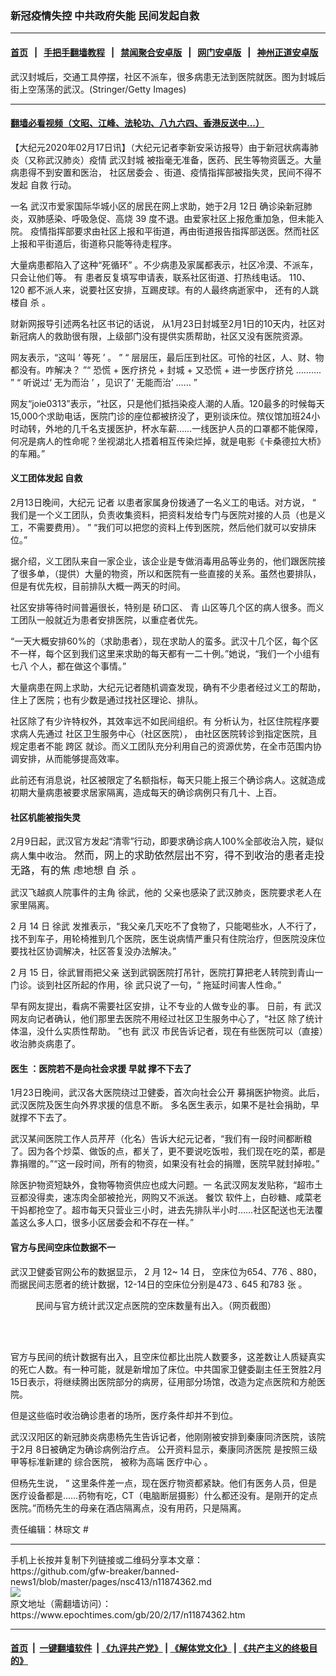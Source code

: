### 新冠疫情失控 中共政府失能 民间发起自救
------------------------

#### [首页](https://github.com/gfw-breaker/banned-news1/blob/master/README.md) &nbsp;&nbsp;|&nbsp;&nbsp; [手把手翻墙教程](https://github.com/gfw-breaker/guides/wiki) &nbsp;&nbsp;|&nbsp;&nbsp; [禁闻聚合安卓版](https://github.com/gfw-breaker/bn-android) &nbsp;&nbsp;|&nbsp;&nbsp; [网门安卓版](https://github.com/oGate2/oGate) &nbsp;&nbsp;|&nbsp;&nbsp; [神州正道安卓版](https://github.com/SzzdOgate/update) 



<div><img alt="" class="aligncenter wp-post-image" src="https://i.epochtimes.com/assets/uploads/2020/02/4d7b635a8f3f36fa383635a11ac8caff-600x400.jpg"/>
<div class="red16 caption">
 武汉封城后，交通工具停摆，社区不派车，很多病患无法到医院就医。图为封城后街上空荡荡的武汉。(Stringer/Getty Images)
</div>
</div><hr/>

#### [翻墙必看视频（文昭、江峰、法轮功、八九六四、香港反送中...）](https://github.com/gfw-breaker/banned-news1/blob/master/pages/link3.md)

<div><p>
 【大纪元2020年02月17日讯】（大纪元记者李新安采访报导）由于新冠状病毒肺炎（又称武汉肺炎）疫情
 <ok href="https://www.epochtimes.com/gb/tag/%E6%AD%A6%E6%B1%89%E5%B0%81%E5%9F%8E.html">
  武汉封城
 </ok>
 被指毫无准备，医药、民生等物资匮乏。大量病患得不到安置和医治，
 <ok href="https://www.epochtimes.com/gb/tag/%E7%A4%BE%E5%8C%BA%E5%B1%85%E5%A7%94%E4%BC%9A.html">
  社区居委会
 </ok>
 、街道、疫情指挥部被指失灵，民间不得不发起
 <ok href="https://www.epochtimes.com/gb/tag/%E8%87%AA%E6%95%91.html">
  自救
 </ok>
 行动。
</p>
<p class="p3">
 <span class="s3">
  一名
 </span>
 <span class="s1">
  武汉市爱家国际华城小区的居民在网上求助，她于2月
 </span>
 <span class="s2">
  12日
 </span>
 <span class="s1">
  确诊染新冠肺炎，双肺感染、呼吸急促、高烧
  <span class="s2">
   39
  </span>
  度不退。由爱家社区上报危重加急，但未能入院。
 </span>
 <span class="s1">
  疫情指挥部要求由社区上报和平街道，再由街道报告指挥部送医。然而社区上报和平街道后，街道称只能等待走程序。
 </span>
</p>
<p class="p3">
 <span class="s4">
  大量病患都陷入了这种“死循环”
  <span class="s4">
   。不少病患及家属都表示，社区冷漠、不派车，只会让他们等。
  </span>
  <span class="s1">
   有
  </span>
 </span>
 <span class="s1">
  患者反复填写申请表，联系社区街道、打热线电话。
 </span>
 <span class="s2">
  110、
 </span>
 <span class="s2">
  120
 </span>
 <span class="s1">
  都不派人来，说要社区安排，互踢皮球。有的人最终病逝家中，
 </span>
 <span class="s4">
  还有的人跳楼自
 </span>
 <span class="s5">
  杀
 </span>
 <span class="s4">
  。
 </span>
</p>
<p class="p8">
 <span class="s1">
  财新网报导引述两名社区书记的话说， 从1月23日封城至2月1日的10天内，社区对新冠病人的救助很有限，上级部门没有提供实质帮助，社区又没有医院资源。
 </span>
</p>
<p class="p10">
 <span class="s1">
  网友表示，“这叫
 </span>
 <span class="s2">
  ‘
 </span>
 <span class="s1">
  等死
 </span>
 <span class="s2">
  ’
 </span>
 <span class="s1">
  。
 </span>
 <span class="s2">
  ”
 </span>
 <span class="s7">
  “
 </span>
 <span class="s1">
  层层压，最后压到社区。可怜的社区，人、财、物都没有。咋解决？
 </span>
 <span class="s7">
  ”“
 </span>
 <span class="s1">
  恐慌
 </span>
 <span class="s2">
  +
 </span>
 <span class="s1">
  医疗挤兑
 </span>
 <span class="s2">
  +
 </span>
 <span class="s1">
  封城
 </span>
 <span class="s2">
  +
 </span>
 <span class="s1">
  又恐慌
 </span>
 <span class="s2">
  +
 </span>
 <span class="s1">
  进一步医疗挤兑
 </span>
 <span class="s2">
  ……….
 </span>
 <span class="s7">
  ”
  <span class="s7">
   “
  </span>
  <span class="s1">
   听说过‘
  </span>
  <span class="s1">
   无为而治
  </span>
  <span class="s2">
   ’
  </span>
  <span class="s1">
   ，见识了‘
  </span>
  <span class="s1">
   无能而治’
  </span>
  <span class="s2">
   ……
  </span>
  <span class="s7">
   ”
  </span>
 </span>
</p>
<p class="p13">
 <span class="s1">
  网友“joie0313”表示，“社区，只是他们抵挡染疫人潮的人盾。120最多的时候每天15,000个求助电话，医院门诊的座位都被挤没了，更别谈床位。殡仪馆加班24小时动转，外地的几千名支援医护，杯水车薪……一线医护人员的口罩都不能保障，何况是病人的性命呢？坐视湖北人捂着相互传染烂掉，就是电影《卡桑德拉大桥》的车厢。”
 </span>
</p>
<h4 class="p1">
 <span class="s1">
  义工团体发起
  <ok href="https://www.epochtimes.com/gb/tag/%E8%87%AA%E6%95%91.html">
   自救
  </ok>
 </span>
</h4>
<p class="p1">
 <span class="s1">
  2月13日晚间，大纪元
 </span>
 <span class="s8">
  记者
 </span>
 <span class="s1">
  以患者家属身份拨通了一名义工的电话。对方说，
 </span>
 <span class="s9">
  “
 </span>
 <span class="s1">
  我们是一个义工团队，负责收集资料，把资料发给专门与医院对接的人员（也是义工，不需要费用）。
 </span>
 <span class="s9">
  ”
 </span>
 <span class="s1">
  “我们可以把您的资料上传到医院，然后他们就可以安排床位。”
 </span>
</p>
<p class="p1">
 <span class="s1">
  据介绍，义工团队来自一家企业，该企业是专做消毒用品等业务的，他们跟医院接了很多单，（提供）大量的物资，所以和医院有一些直接的关系。虽然也要排队，但是有优先权，目前排队大概一两天的时间。
 </span>
</p>
<p class="p14">
 <span class="s10">
  社区安排等待时间普遍很长，特别是
 </span>
 <span class="s1">
  硚口区、
 </span>
 <span class="s10">
  青
 </span>
 <span class="s1">
  山区等几个区的病人很多。而义工团队一般就近为患者安排医院，以重症者优先。
 </span>
</p>
<p class="p14">
 <span class="s1">
  “一天大概安排60%的（求助患者），现在求助人的蛮多。武汉十几个区，每个区不一样，每个区到我们这里来求助的每天都有一二十例。”她说，“我们一个小组有七八
 </span>
 <span class="s1">
  个人，都在做这个事情。”
 </span>
</p>
<p class="p14">
 <span class="s1">
  大量病患在网上求助，大纪元记者随机调查发现，确有不少患者经过义工的帮助，住上了医院；也有少数是通过找社区理论、排队。
 </span>
</p>
<p class="p15">
 <span class="s9">
  社区除了有少许特权外，其效率远不如民间组织。有
 </span>
 <span class="s12">
  分析认为，社区住院程序要求病人先通过
 </span>
 <span class="s1">
  社区卫生服务中心（社区医院），
  <span class="s1">
   由社区医院转诊到指定医院，且规定患者不能
  </span>
  <span class="s10">
   跨区
  </span>
  <span class="s1">
   就诊。而义工团队充分利用自己的资源优势，在全市范围内协调安排，从而能够提高效率。
  </span>
 </span>
</p>
<p class="p15">
 此前还有消息说，社区被限定了名额指标，每天只能上报三个确诊病人。这就造成初期大量病患被要求居家隔离，造成每天的确诊病例只有几十、上百。
</p>
<h4 class="p17">
 社区机能被指失灵
</h4>
<p class="p15">
 2月9日起，武汉官方发起“清零”行动，即要求确诊病人100%全部收治入院，疑似病人集中收治。
 <span class="s10" style="font-size: 16px;">
  然而，网上的求助依然层出不穷，得不到收治的患者走投无路，有的焦
 </span>
 <span class="s13" style="font-size: 16px;">
  虑地想
 </span>
 <span class="s10" style="font-size: 16px;">
  自
 </span>
 <span class="s13" style="font-size: 16px;">
  杀
 </span>
 <span class="s10" style="font-size: 16px;">
  。
 </span>
</p>
<p class="p19">
 <span class="s1">
  武汉飞越疯人院事件的主角
 </span>
 <span class="s10">
  徐武，他的
 </span>
 <span class="s1">
  父亲也感染了武汉肺炎，医院要求老人在家里隔离。
 </span>
</p>
<p class="p19">
 <span class="s14">
  2
 </span>
 <span class="s1">
  月
 </span>
 <span class="s14">
  14
 </span>
 <span class="s1">
  日
 </span>
 <span class="s10">
  徐武
 </span>
 <span class="s1">
  发推表示，“我父亲几天吃不了食物了，只能喝些水，人不行了，找不到车子，用轮椅推到几个医院，医生说病情严重只有住院治疗，但医院没床位要找社区协调解决，社区答复没办法解决。”
 </span>
</p>
<p class="p19">
 <span class="s14">
  2
 </span>
 <span class="s1">
  月
 </span>
 <span class="s14">
  15
 </span>
 <span class="s10">
  日，徐武冒雨把父亲
 </span>
 <span class="s1">
  送到武钢医院打吊针，医院打算把老人转院到青山一门诊。谈到社区所起的作用，徐
 </span>
 <span class="s10">
  武只说了一句，“
 </span>
 <span class="s1">
  拖延时间害人性命。”
 </span>
</p>
<p class="p15">
 <span class="s15">
  早有网友提出，看病不需要社区安排，让不专业的人做专业的事。
 </span>
 <span class="s1">
  日前，有
 </span>
 <span class="s10">
  武汉
 </span>
 <span class="s1">
  网友向记者确认，他们那里去医院不用经过社区卫生服务中心了，“社区
 </span>
 <span class="s16">
  除了统计体温，没什么实质性帮助。
 </span>
 <span class="s1">
  ”也有
 </span>
 <span class="s10">
  武汉
 </span>
 <span class="s1">
  市民告诉记者，现在有些医院可以（直接）收治肺炎病患了。
 </span>
</p>
<h4 class="p26">
 <span class="s1">
  医生
 </span>
 ：医院若不是向社会求援 早就
 <span class="s1">
  撑不下去了
 </span>
</h4>
<p class="p28">
 <span class="s1">
  1月23日晚间，武汉各大医院绕过卫健委，首次向社会公开
 </span>
 募捐医护物资。此后，武汉医院及医生向外界求援的信息不断。
 <span class="s1">
  多名医生表示，如果不是社会捐助，早就撑不下去了。
 </span>
</p>
<p class="p30">
 <span class="s1">
  武汉某间医院工作人员芹芹（化名）告诉大纪元记者，“我们有一段时间都断粮了。因为各个炒菜、做饭的点，都关了，更不要说吃饭啦，我们现在吃的菜，都是靠捐赠的。”“这一段时间，所有的物资，如果没有社会的捐赠，医院早就封掉啦。”
 </span>
</p>
<p class="p32">
 <span class="s6">
  除医护物资短缺外，食物等物资供应也成大问题。一
 </span>
 <span class="s1">
  名武汉网友发贴称，“超市土豆都没得卖，速冻肉全部被抢光，网购又不派送。
 </span>
 <span class="s22">
  餐饮
 </span>
 <span class="s1">
  软件上，白砂糖、咸菜老干妈都抢空了。超市每天只营业三小时，进去先排队半小时……社区配送也无法覆盖这么多人口，很多小区居委会和不存在一样。”
 </span>
</p>
<h4 class="p19">
 <span class="s1">
  官方与民间空床位数据不一
 </span>
</h4>
<p class="p22">
 <span class="s17">
  武汉卫健委官网公布的数据显示，
 </span>
 <span class="s18">
  2
 </span>
 <span class="s1">
  月
 </span>
 <span class="s18">
  12~
 </span>
 <span class="s18">
  14
 </span>
 <span class="s1">
  日，
 </span>
 <span class="s1">
  空床位为654、776
 </span>
 <span class="s11">
  ､
 </span>
 <span class="s1">
  880，而据民间志愿者的统计数据，12-14日的空床位分别是473
 </span>
 <span class="s11">
  ､
 </span>
 <span class="s1">
  645
 </span>
 <span class="s11">
  和783
 </span>
 <span class="s1">
  张
 </span>
 <span class="s11">
  。
 </span>
</p>
<figure class="wp-caption aligncenter" id="attachment_11874511" style="width: 600px">
 <ok href="http://i.epochtimes.com/assets/uploads/2020/02/0011FotoJet.jpg">
  <img alt="" class="wp-image-11874511 size-large" src="http://i.epochtimes.com/assets/uploads/2020/02/0011FotoJet-600x461.jpg"/>
 </ok>
 <br/><figcaption class="wp-caption-text">
  民间与官方统计武汉定点医院的空床数量有出入。（网页截图）
 </figcaption><br/>
</figure><br/>
<p class="p24">
 <span class="s1">
  官方与民间的统计数据有出入，且空床位都比出院人数要多，这差数让人质疑真实的死亡人数。有一种可能，就是新增加了床位。中共国家卫健委副主任王贺胜2月15日表示，将继续腾出医院部分的病房，征用部分场馆，改造为定点医院和方舱医院。
 </span>
</p>
<p class="p24">
 <span class="s1">
  但是这些临时收治确诊患者的场所，医疗条件却并不到位。
 </span>
</p>
<p class="p24">
 <span class="s1">
  武汉汉阳区的新冠肺炎病患杨先生告诉记者，他刚刚被安排到秦康同济医院，该院于2月
 </span>
 <span class="s13">
  8日被确定为确诊病例治疗点。
 </span>
 <span class="s1">
  公开资料显示，秦康同济医院
 </span>
 <span class="s19">
  是按照三级甲等标准新建的
 </span>
 <span class="s20">
  综合医院，
 </span>
 <span class="s1">
  被称为高端
 </span>
 <span class="s19">
  医疗中心
 </span>
 <span class="s20">
  。
 </span>
</p>
<p class="p30">
 <span class="s1">
  但杨先生说，
 </span>
 <span class="s13">
  “
 </span>
 <span class="s1">
  这里条件差一点，现在医疗物资都紧缺。他们有医务人员，但是医疗设备都是……药物有吃，CT（电脑断层摄影）什么都还没有。是刚开的定点医院。”而杨先生的母亲在酒店隔离点，没有用药，只是隔离。
 </span>
</p>
<p class="p30">
 责任编辑：林琮文 #
</p>
</div>
<hr/>
手机上长按并复制下列链接或二维码分享本文章：<br/>
https://github.com/gfw-breaker/banned-news1/blob/master/pages/nsc413/n11874362.md <br/>
<a href='https://github.com/gfw-breaker/banned-news1/blob/master/pages/nsc413/n11874362.md'><img src='https://github.com/gfw-breaker/banned-news1/blob/master/pages/nsc413/n11874362.md.png'/></a> <br/>
原文地址（需翻墙访问）：https://www.epochtimes.com/gb/20/2/17/n11874362.htm


------------------------
#### [首页](https://github.com/gfw-breaker/banned-news1/blob/master/README.md) &nbsp;|&nbsp; [一键翻墙软件](https://github.com/gfw-breaker/nogfw/blob/master/README.md) &nbsp;| [《九评共产党》](https://github.com/gfw-breaker/9ping.md/blob/master/README.md#九评之一评共产党是什么) | [《解体党文化》](https://github.com/gfw-breaker/jtdwh.md/blob/master/README.md) | [《共产主义的终极目的》](https://github.com/gfw-breaker/gczydzjmd.md/blob/master/README.md)


<img src='http://gfw-breaker.win/banned-news/pages/nsc413/n11874362.md' width='0px' height='0px'/>